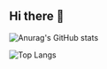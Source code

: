 ## Hi there 👋


![Anurag's GitHub stats](https://github-readme-stats.vercel.app/api?username=wns5120&show_icons=true&theme=dracula)



![Top Langs](https://github-readme-stats.vercel.app/api/top-langs/?username=wns5120&layout=compact)



<!--
**wns5120/wns5120** is a ✨ _special_ ✨ repository because its `README.md` (this file) appears on your GitHub profile.

Here are some ideas to get you started:

- 🔭 I’m currently working on ...
- 🌱 I’m currently learning ...
- 👯 I’m looking to collaborate on ...
- 🤔 I’m looking for help with ...
- 💬 Ask me about ...
- 📫 How to reach me: ...
- 😄 Pronouns: ...
- ⚡ Fun fact: ...
-->
